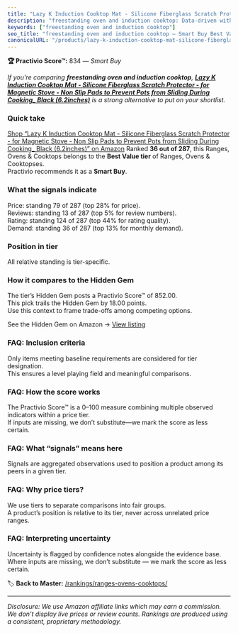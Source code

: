 ```yaml
---
title: "Lazy K Induction Cooktop Mat - Silicone Fiberglass Scratch Protector - for Magnetic Stove - Non Slip Pads to Prevent Pots from Sliding During Cooking_ Black (6.2inches)"
description: "freestanding oven and induction cooktop: Data-driven within Best Value ranking using the Practivio Score™. Positioned by quality, value, demand, findability, m…"
keywords: ["freestanding oven and induction cooktop"]
seo_title: "freestanding oven and induction cooktop — Smart Buy Best Value (2025)"
canonicalURL: "/products/lazy-k-induction-cooktop-mat-silicone-fiberglass-scratch-protector-for-magnetic-stove-non-slip-pads-to-prevent-pots-from-sliding-during-cooking_-black-62inches-B0CHYT6Z33/"
---
```


**🏆 Practivio Score™:** 834 — _Smart Buy_


*If you're comparing **freestanding oven and induction cooktop**, **[Lazy K Induction Cooktop Mat - Silicone Fiberglass Scratch Protector - for Magnetic Stove - Non Slip Pads to Prevent Pots from Sliding During Cooking_ Black (6.2inches)](https://www.amazon.com/dp/B0CHYT6Z33?tag=practivio-20)** is a strong alternative to put on your shortlist.*
### Quick take
[Shop “Lazy K Induction Cooktop Mat - Silicone Fiberglass Scratch Protector - for Magnetic Stove - Non Slip Pads to Prevent Pots from Sliding During Cooking_ Black (6.2inches)” on Amazon](https://www.amazon.com/dp/B0CHYT6Z33?tag=practivio-20)
Ranked **36 out of 287**, this Ranges, Ovens & Cooktops belongs to the **Best Value tier** of Ranges, Ovens & Cooktopses.  
Practivio recommends it as a **Smart Buy**.

### What the signals indicate
Price: standing 79 of 287 (top 28% for price).  
Reviews: standing 13 of 287 (top 5% for review numbers).  
Rating: standing 124 of 287 (top 44% for rating quality).  
Demand: standing 36 of 287 (top 13% for monthly demand).

### Position in tier
All relative standing is tier-specific.

### How it compares to the Hidden Gem
The tier’s Hidden Gem posts a Practivio Score™ of 852.00.  
This pick trails the Hidden Gem by 18.00 points.  
Use this context to frame trade-offs among competing options.  

See the Hidden Gem on Amazon → [View listing](https://www.amazon.com/dp/B0CHJ5HFNB?tag=practivio-20)

### FAQ: Inclusion criteria
Only items meeting baseline requirements are considered for tier designation.  
This ensures a level playing field and meaningful comparisons.

### FAQ: How the score works
The Practivio Score™ is a 0–100 measure combining multiple observed indicators within a price tier.  
If inputs are missing, we don’t substitute—we mark the score as less certain.

### FAQ: What “signals” means here
Signals are aggregated observations used to position a product among its peers in a given tier.

### FAQ: Why price tiers?
We use tiers to separate comparisons into fair groups.  
A product’s position is relative to its tier, never across unrelated price ranges.

### FAQ: Interpreting uncertainty
Uncertainty is flagged by confidence notes alongside the evidence base.  
Where inputs are missing, we don’t substitute — we mark the score as less certain.


🏷️ **Back to Master:** [/rankings/ranges-ovens-cooktops/](/rankings/ranges-ovens-cooktops/)

---
_Disclosure: We use Amazon affiliate links which may earn a commission. We don’t display live prices or review counts. Rankings are produced using a consistent, proprietary methodology._
